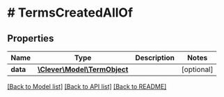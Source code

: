 # # TermsCreatedAllOf

## Properties

Name | Type | Description | Notes
------------ | ------------- | ------------- | -------------
**data** | [**\Clever\Model\TermObject**](TermObject.md) |  | [optional]

[[Back to Model list]](../../README.md#models) [[Back to API list]](../../README.md#endpoints) [[Back to README]](../../README.md)
